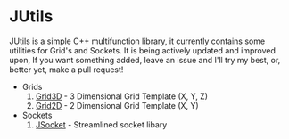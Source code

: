# JUtils

JUtils is a simple C++ multifunction library, it currently contains some utilities for Grid's and Sockets. It is being actively updated and improved upon, If you want something added, leave an issue and I'll try my best, or, better yet, make a pull request!

 - Grids
    1. [Grid3D](/docs/GRID3D.md) - 3 Dimensional Grid Template (X, Y, Z)
    2. [Grid2D](/docs/GRID2D.md) - 2 Dimensional Grid Template (X, Y)
 - Sockets
    1. [JSocket](/docs/SOCKET.md) - Streamlined socket libary 